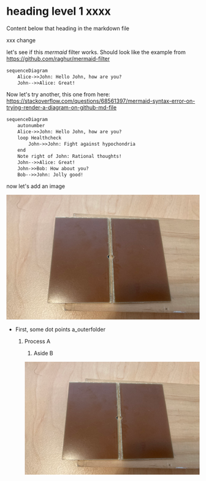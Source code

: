 <!-- # Heading level 1 (should become 2) in content/a_outerfolder/main.md -->
# heading level 1 xxxx

Content below that heading in the markdown file

xxx change


let's see if this *mermaid* filter works. Should look like the example from https://github.com/raghur/mermaid-filter



``` mermaid
sequenceDiagram
    Alice->>John: Hello John, how are you?
    John-->>Alice: Great!
```

Now let's try another, this one from here: https://stackoverflow.com/questions/68561397/mermaid-syntax-error-on-trying-render-a-diagram-on-github-md-file

``` mermaid
sequenceDiagram
    autonumber
    Alice->>John: Hello John, how are you?
    loop Healthcheck
        John->>John: Fight against hypochondria
    end
    Note right of John: Rational thoughts!
    John-->>Alice: Great!
    John->>Bob: How about you?
    Bob-->>John: Jolly good!
```

now let's add an image

![Here's me doing some PCB stuff](./images/image_subfolder/image_subfolder2/sample_image.png)


- First, some dot points a_outerfolder
	1. Process A
		1. Aside B

		![Does this image work?](./images/image_subfolder/image_subfolder2/sample_image.png)		
